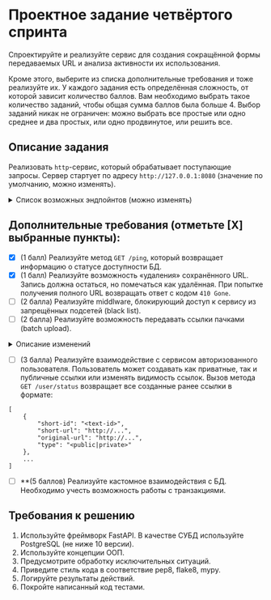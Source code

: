 # Проектное задание четвёртого спринта

Спроектируйте и реализуйте сервис для создания сокращённой формы передаваемых URL и анализа активности их использования.

Кроме этого, выберите из списка дополнительные требования и тоже реализуйте их. У каждого задания есть определённая сложность, от которой зависит количество баллов. Вам необходимо выбрать такое количество заданий, чтобы общая сумма баллов была больше 4. Выбор заданий никак не ограничен: можно выбрать все простые или одно среднее и два простых, или одно продвинутое, или решить все.

## Описание задания

Реализовать `http`-сервис, который обрабатывает поступающие запросы. Сервер стартует по адресу `http://127.0.0.1:8080` (значение по умолчанию, можно изменять).

<details>
<summary> Список возможных эндпойнтов (можно изменять) </summary>

1. Получить сокращённый вариант переданного URL.

```python
POST /
```

Метод принимает в теле запроса строку URL для сокращения и возвращает ответ с кодом `201`.

2. Вернуть оригинальный URL.

```python
GET /<shorten-url-id>
```

Метод принимает в качестве параметра идентификатор сокращённого URL и возвращает ответ с кодом `307` и оригинальным URL в заголовке `Location`.

3. Вернуть статус использования URL.

```python
GET /<shorten-url-id>/status?[full-info]&[max-result=10]&[offset=0]
```

Метод принимает в качестве параметра идентификатор сокращённого URL и возвращает информацию о количестве переходов, совершенных по ссылке.

В ответе может содержаться как общее количество совершенных переходов, так и дополнительная детализированная информация о каждом переходе (наличие **query**-параметра **full-info** и параметров пагинации):
- дата и время перехода/использования ссылки;
- информация о клиенте, выполнившем запрос;

</details>


## Дополнительные требования (отметьте [Х] выбранные пункты):

- [x] (1 балл) Реализуйте метод `GET /ping`, который возвращает информацию о статусе доступности БД.
- [X] (1 балл) Реализуйте возможность «удаления» сохранённого URL. Запись должна остаться, но помечаться как удалённая. При попытке получения полного URL возвращать ответ с кодом `410 Gone`.
- [ ] (2 балла) Реализуйте middlware, блокирующий доступ к сервису из запрещённых подсетей (black list).
- [ ] (2 балла) Реализуйте возможность передавать ссылки пачками (batch upload).

<details>
<summary> Описание изменений </summary>

- Метод `POST /shorten` принимает в теле запроса список URL в формате:

```python
[
    {
        "original-url": "<URL-for-shorten>"
    },
    ...
]

```
... и возвращает данные в следующем формате:

```python
[
    {
        "short-id": "<shoten-id>",
        "short-url": "http://...",
    },
    ...
]
```
</details>


- [ ] (3 балла) Реализуйте взаимодействие с сервисом авторизованного пользователя. Пользователь может создавать как приватные, так и публичные ссылки или изменять видимость ссылок. Вызов метода `GET /user/status` возвращает все созданные ранее ссылки в формате:

```
[
    {
        "short-id": "<text-id>",
        "short-url": "http://...",
        "original-url": "http://...",
        "type": "<public|private>"
    },
    ...
]
```

- [ ] **(5 баллов) Реализуйте кастомное взаимодействия с БД. Необходимо учесть возможность работы с транзакциями.


## Требования к решению

1. Используйте фреймворк FastAPI. В качестве СУБД используйте PostgreSQL (не ниже 10 версии).
2. Используйте концепции ООП.
3. Предусмотрите обработку исключительных ситуаций.
4. Приведите стиль кода в соответствие pep8, flake8, mypy.
5. Логируйте результаты действий.
6. Покройте написанный код тестами.
